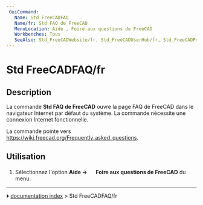 ```yaml
---
 GuiCommand:
   Name: Std FreeCADFAQ
   Name/fr: Std FAQ de FreeCAD
   MenuLocation: Aide , Foire aux questions de FreeCAD
   Workbenches: Tous
   SeeAlso: Std_FreeCADWebsite/fr, Std_FreeCADUserHub/fr, Std_FreeCADPowerUserHub/fr, Std_FreeCADForum/fr
---
```


# Std FreeCADFAQ/fr

## Description

La commande **Std FAQ de FreeCAD** ouvre la page FAQ de FreeCAD dans le navigateur Internet par défaut du système. La commande nécessite une connexion Internet fonctionnelle.

La commande pointe vers [<https://wiki.freecad.org/Frequently_asked_questions>](https://wiki.freecad.org/Frequently_asked_questions).



## Utilisation

1.  Sélectionnez l\'option **Aide → <img src="images/Std_FreeCADFAQ.svg" width=16px> Foire aux questions de FreeCAD** du menu.



---
⏵ [documentation index](../README.md) > Std FreeCADFAQ/fr

